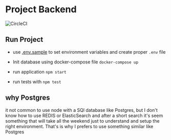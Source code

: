 # Project Backend

![CircleCI](https://circleci.com/gh/andarms/programming-skills-bdb.svg?style=svg&circle-token=bc58e9fab641f2e5ff17baab33b45c3c9d3a716f)

## Run Project

- use [.env.sample](.env.sample) to set environment variables and create proper `.env` file
- Init database using docker-compose file `docker-compose up`
- run application `npm start`

- run tests with `npm test`

## why Postgres

it not common to use node with a SQl database like Postgres, but I don't know how to use REDIS or ElasticSearch and after a short search it's seem something that will take all the weekend just to understand and setup the right environment. That's is why I prefers to use something similar like Postgres
